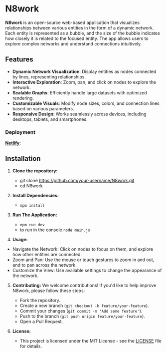 # N8work

**N8work** is an open-source web-based application that visualizes relationships between various entities in the form of a dynamic network. Each entity is represented as a bubble, and the size of the bubble indicates how closely it is related to the focused entity. The app allows users to explore complex networks and understand connections intuitively.

## Features

- **Dynamic Network Visualization**: Display entities as nodes connected by lines, representing relationships.
- **Interactive Exploration**: Zoom, pan, and click on nodes to explore the network.
- **Scalable Graphs**: Efficiently handle large datasets with optimized rendering.
- **Customizable Visuals**: Modify node sizes, colors, and connection lines based on various parameters.
- **Responsive Design**: Works seamlessly across devices, including desktops, tablets, and smartphones.

### Deployment
**[Netlify](https://www.netlify.com/)**:

## Installation

1. **Clone the repository:**
   - git clone https://github.com/your-username/N8work.git
   - cd N8work

2. **Install Dependencies:**
   - `npm install`

3. **Run The Application:**
   - `npm run dev`
   - to run in the console `node main.js`

4. **Usage:**
  - Navigate the Network: Click on nodes to focus on them, and explore how other entities are connected.
  - Zoom and Pan: Use the mouse or touch gestures to zoom in and out, and to pan across the network.
  - Customize the View: Use available settings to change the appearance of the network.

5. **Contributing:**
   We welcome contributions! If you'd like to help improve N8work, please follow these steps:

   - Fork the repository.
   - Create a new branch (`git checkout -b feature/your-feature`).
   - Commit your changes (`git commit -m 'Add some feature'`).
   - Push to the branch (`git push origin feature/your-feature`).
   - Open a Pull Request.

5. **License:**
   - This project is licensed under the MIT License - see the [LICENSE]() file for details.

